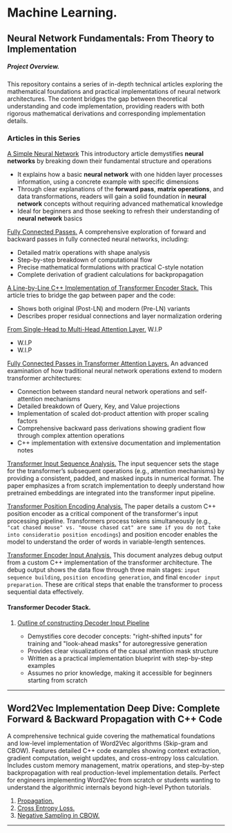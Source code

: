 # Machine Learning.

## Neural Network Fundamentals: From Theory to Implementation

##### Project Overview.
This repository contains a series of in-depth technical articles exploring the mathematical foundations and practical implementations of neural network architectures. The content bridges the gap between theoretical understanding and code implementation, providing readers with both rigorous mathematical derivations and corresponding implementation details.

### Articles in this Series

[A Simple Neural Network](./a_simple_neural_network.md)
This introductory article demystifies **neural networks** by breaking down their fundamental structure and operations

- It explains how a basic **neural network** with one hidden layer processes information, using a concrete example with specific dimensions
- Through clear explanations of the **forward pass**, **matrix operations**, and data transformations, readers will gain a solid foundation in **neural network** concepts without requiring advanced mathematical knowledge
- Ideal for beginners and those seeking to refresh their understanding of **neural network** basics

[Fully Connected Passes.](./fully_connected_passes.txt)
A comprehensive exploration of forward and backward passes in fully connected neural networks, including:

- Detailed matrix operations with shape analysis
- Step-by-step breakdown of computational flow
- Precise mathematical formulations with practical C-style notation
- Complete derivation of gradient calculations for backpropagation

[A Line-by-Line C++ Implementation of Transformer Encoder Stack.](./transformer-encoder-implementation.md)
This article tries to bridge the gap between paper and the code:

- Shows both original (Post-LN) and modern (Pre-LN) variants
- Describes proper residual connections and layer normalization ordering

[From Single-Head to Multi-Head Attention Layer.](./from_single_head_to_multi_head_attention_layer.md)
W.I.P

 - W.I.P
 - W.I.P
 
[Fully Connected Passes in Transformer Attention Layers.](./fully_connected_passes_in_transformer_attention_layer.txt)
An advanced examination of how traditional neural network operations extend to modern transformer architectures:

- Connection between standard neural network operations and self-attention mechanisms
- Detailed breakdown of Query, Key, and Value projections
- Implementation of scaled dot-product attention with proper scaling factors
- Comprehensive backward pass derivations showing gradient flow through complex attention operations
- C++ implementation with extensive documentation and implementation notes

[Transformer Input Sequence Analysis.](https://github.com/KHAAdotPK/Transformer-Encoder-Decoder/blob/main/Implementation/ML/NLP/transformers/encoder-decoder/DOCUMENTS/input_sequence_analysis.md)
The input sequencer sets the stage for the transformer’s subsequent operations (e.g., attention mechanisms) by providing a consistent, padded, and masked inputs in numerical format. The paper emphasizes a from scratch implementation to deeply understand how pretrained embeddings are integrated into the transformer input pipeline.

[Transformer Position Encoding Analysis.](https://github.com/KHAAdotPK/Transformer-Encoder-Decoder/blob/main/Implementation/ML/NLP/transformers/encoder-decoder/DOCUMENTS/position_encoding_analysis.md)
The paper details a custom C++ position encoder as a critical component of the transformer's input processing pipeline. Transformers process tokens simultaneously (e.g., `"cat chased mouse" vs. "mouse chased cat" are same if you do not take into consideratio position encodings`) and position encoder enables the model to understand the order of words in variable-length sentences. 

[Transformer Encoder Input Analysis.](https://github.com/KHAAdotPK/Transformer-Encoder-Decoder/blob/main/Implementation/ML/NLP/transformers/encoder-decoder/DOCUMENTS/transformer_encoder_input_analysis.md)
This document analyzes debug output from a custom C++ implementation of the transformer architecture. The debug output shows the data flow through three main stages: `input sequence building`, `position encoding generation`, and final e`ncoder input preparation`. These are critical steps that enable the transformer to process sequential data effectively.

#### Transformer Decoder Stack.
1.  [Outline of constructing Decoder Input Pipeline](https://github.com/KHAAdotPK/MachineLearning/blob/main/outline_of_constructing_decoder_input_pipeline.md)
 
    - Demystifies core decoder concepts: "right-shifted inputs" for training and "look-ahead masks" for autoregressive generation
    - Provides clear visualizations of the causal attention mask structure
    - Written as a practical implementation blueprint with step-by-step examples
    - Assumes no prior knowledge, making it accessible for beginners starting from scratch
---
**Word2Vec Implementation Deep Dive: Complete Forward & Backward Propagation with C++ Code**
---
A comprehensive technical guide covering the mathematical foundations and low-level implementation of Word2Vec algorithms (Skip-gram and CBOW). Features detailed C++ code examples showing context extraction, gradient computation, weight updates, and cross-entropy loss calculation. Includes custom memory management, matrix operations, and step-by-step backpropagation with real production-level implementation details. Perfect for engineers implementing Word2Vec from scratch or students wanting to understand the algorithmic internals beyond high-level Python tutorials.

1.  [Propagation.](./propagation.md)
2.  [Cross Entropy Loss.](./cross-entropy-loss.md)
3.  [Negative Sampling in CBOW.](https://github.com/KHAAdotPK/CBOW/blob/main/DOCUMENTS/NegativeSampling.md) 	
---




